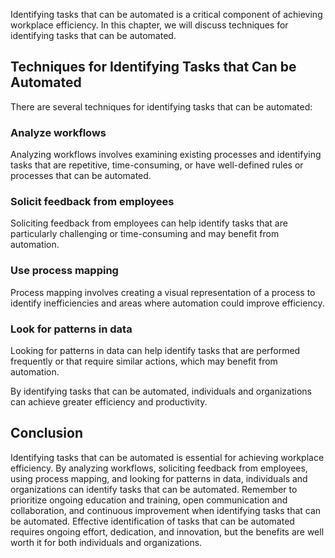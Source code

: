 
Identifying tasks that can be automated is a critical component of achieving workplace efficiency. In this chapter, we will discuss techniques for identifying tasks that can be automated.

Techniques for Identifying Tasks that Can be Automated
------------------------------------------------------

There are several techniques for identifying tasks that can be automated:

### Analyze workflows

Analyzing workflows involves examining existing processes and identifying tasks that are repetitive, time-consuming, or have well-defined rules or processes that can be automated.

### Solicit feedback from employees

Soliciting feedback from employees can help identify tasks that are particularly challenging or time-consuming and may benefit from automation.

### Use process mapping

Process mapping involves creating a visual representation of a process to identify inefficiencies and areas where automation could improve efficiency.

### Look for patterns in data

Looking for patterns in data can help identify tasks that are performed frequently or that require similar actions, which may benefit from automation.

By identifying tasks that can be automated, individuals and organizations can achieve greater efficiency and productivity.

Conclusion
----------

Identifying tasks that can be automated is essential for achieving workplace efficiency. By analyzing workflows, soliciting feedback from employees, using process mapping, and looking for patterns in data, individuals and organizations can identify tasks that can be automated. Remember to prioritize ongoing education and training, open communication and collaboration, and continuous improvement when identifying tasks that can be automated. Effective identification of tasks that can be automated requires ongoing effort, dedication, and innovation, but the benefits are well worth it for both individuals and organizations.
